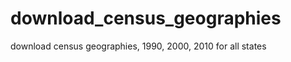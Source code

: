 download_census_geographies
===========================

download census geographies, 1990, 2000, 2010 for all states
